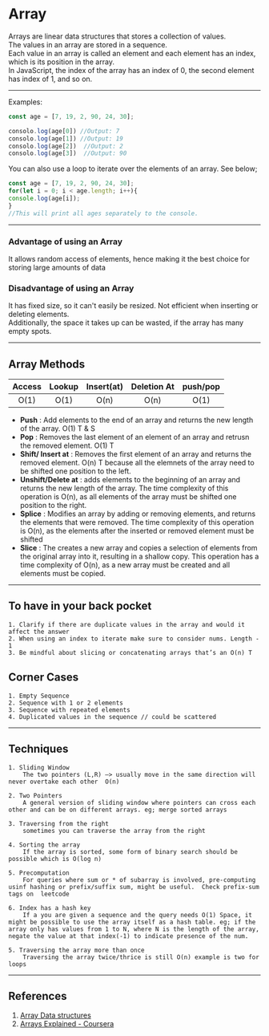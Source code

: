 # Array
Arrays are linear data structures that stores a collection of values.<br>The values in an array are stored in a sequence.<br> Each value in an array is called an element and each element has an index, which is its position in the array.<br>In JavaScript, the index of the array has an index of 0, the second element has index of 1, and so on.

<hr>

Examples: 

```jsx
const age = [7, 19, 2, 90, 24, 30];

consolo.log(age[0]) //Output: 7
consolo.log(age[1]) //Output: 19
consolo.log(age[2])  //Output: 2
consolo.log(age[3])  //Output: 90
```

You can also use a loop to iterate over the elements of an array. See below;

```jsx
const age = [7, 19, 2, 90, 24, 30];
for(let i = 0; i < age.length; i++){
console.log(age[i]);
}
//This will print all ages separately to the console.
```
<hr>

### **Advantage of using an Array** <br>
It allows random access of elements, hence making it the best choice for storing large amounts of data

### **Disadvantage of using an Array** <br>
It has fixed size, so it can't easily be resized. Not efficient when inserting or deleting elements. <br>
Additionally, the space it takes up can be wasted, if the array has many empty spots.

<hr>

## Array Methods
| Access | Lookup | Insert(at) | Deletion At | push/pop |
|:------:|:------:|:----------:|:-----------:|:--------:|
|  O(1)  |  O(1)  |    O(n)    |     O(n)    |   O(1)   |

* **Push** : Add elements to the end of an array and returns the new length of the array. O(1) T & S
* **Pop** : Removes the last element of an element of an array and retrusn the removed element. O(1) T
* **Shift/ Insert at** : Removes the first element of an array and returns the removed element. O(n) T because all the elemnets of the array need to be shifted one position to the left. 
* **Unshift/Delete at** : adds elements to the beginning of an array and returns the new length of the array. The time complexity of this operation is O(n), as all elements of the array must be shifted one position to the right. 
* **Splice** : Modifies an array by adding or removing elements, and returns the elements that were removed. The time complexity of this operation is O(n), as the elements after the inserted or removed element must be shifted
* **Slice** : The creates a new array and copies a selection of elements from the original array into it, resulting in a shallow copy. This operation has a time complexity of O(n), as a new array must be created and all elements must be copied. 

<hr>

## To have in your back pocket

    1. Clarify if there are duplicate values in the array and would it affect the answer
    2. When using an index to iterate make sure to consider nums. Length - 1
    3. Be mindful about slicing or concatenating arrays that’s an O(n) T

## Corner Cases

    1. Empty Sequence
    2. Sequence with 1 or 2 elements
    3. Sequence with repeated elements
    4. Duplicated values in the sequence // could be scattered

<hr>

## Techniques

    1. Sliding Window
        The two pointers (L,R) —> usually move in the same direction will never overtake each other  O(n)

    2. Two Pointers
        A general version of sliding window where pointers can cross each other and can be on different arrays. eg; merge sorted arrays

    3. Traversing from the right
        sometimes you can traverse the array from the right

    4. Sorting the array
        If the array is sorted, some form of binary search should be possible which is O(log n)

    5. Precomputation
        For queries where sum or * of subarray is involved, pre-computing usinf hashing or prefix/suffix sum, might be useful.  Check prefix-sum tags on  leetcode

    6. Index has a hash key
        If a you are given a sequence and the query needs O(1) Space, it might be possible to use the array itself as a hash table. eg; if the array only has values from 1 to N, where N is the length of the array, negate the value at that index(-1) to indicate presence of the num.

    5. Traversing the array more than once
        Traversing the array twice/thrice is still O(n) example is two for loops

<hr>

## References
1. [Array Data structures](https://www.guru99.com/array-data-structure.html)
2. [Arrays Explained - Coursera](https://www.coursera.org/lecture/data-structures/arrays-OsBSF)
